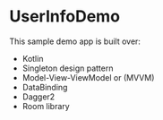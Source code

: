 # UserInfoDemo

This sample demo app is built over:

* Kotlin
* Singleton design pattern
* Model-View-ViewModel or (MVVM)
* DataBinding
* Dagger2
* Room library

